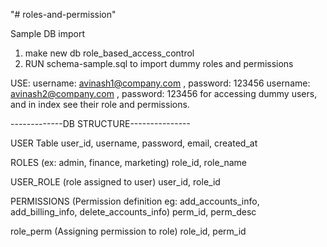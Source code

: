 "# roles-and-permission" 

Sample DB import 
  1. make new db role_based_access_control 
  2. RUN schema-sample.sql to import dummy roles and permissions
  
  USE:
  username: avinash1@company.com , password: 123456
  username: avinash2@company.com , password: 123456
for accessing dummy users, and in index see their role and permissions.

-------------DB STRUCTURE---------------

USER Table 
user_id, username, password, email, created_at

ROLES  (ex: admin, finance, marketing)
role_id, role_name

USER_ROLE (role assigned to user)
user_id, role_id

PERMISSIONS (Permission definition eg: add_accounts_info, add_billing_info, delete_accounts_info)
perm_id, perm_desc

role_perm (Assigning permission to role)
role_id, perm_id
